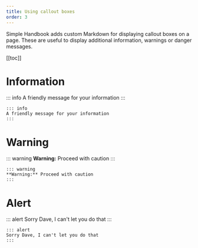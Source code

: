 ```yaml
---
title: Using callout boxes
order: 3
---
```


Simple Handbook adds custom Markdown for displaying callout boxes on a page. These are useful to display additional information, warnings or danger messages.

[[toc]]

# Information

::: info
A friendly message for your information
:::

```
::: info
A friendly message for your information
:::
```

# Warning

::: warning
**Warning:** Proceed with caution
:::

```
::: warning
**Warning:** Proceed with caution
:::
```

# Alert

::: alert
Sorry Dave, I can't let you do that
:::

```
::: alert
Sorry Dave, I can't let you do that
:::
```
